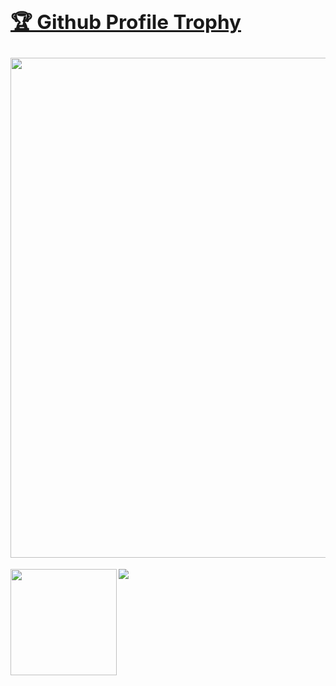 <a href="https://github.com/ryo-ma/github-profile-trophy"><h2>🏆 Github Profile Trophy</h2></a>
<a href="https://github.com/ryo-ma/github-profile-trophy">
  <img width=800 src="https://github-profile-trophy.vercel.app/?username=RTa-technology&column=7&theme=onedark&no-frame=true"/>
</a>
---

<div>
  <img height="170" align="left" src="https://github-readme-stats.vercel.app/api?username=RTa-technology&count_private=true&include_all_commits=true&theme=onedark&hide_border=true" />
  <img src="https://github-readme-stats.vercel.app/api/top-langs/?username=RTa-technology&layout=compact&theme=onedark&hide_border=true&hide=css,html" />
</div>
